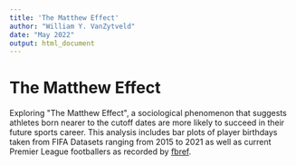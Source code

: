 ```yaml
---
title: 'The Matthew Effect'
author: "William Y. VanZytveld"
date: "May 2022"
output: html_document
---
```

# The Matthew Effect
Exploring "The Matthew Effect", a sociological phenomenon that suggests athletes born nearer to the cutoff dates are more likely to succeed in their future sports career. This analysis includes bar plots of player birthdays taken from FIFA Datasets ranging from 2015 to 2021 as well as current Premier League footballers as recorded by [fbref](https://fbref.com/en/comps/9/stats/Premier-League-Stats).
